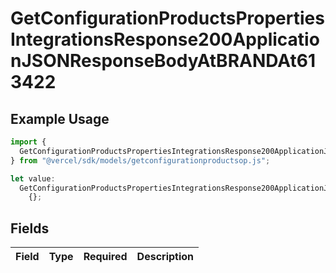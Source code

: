 # GetConfigurationProductsPropertiesIntegrationsResponse200ApplicationJSONResponseBodyAtBRANDAt613422

## Example Usage

```typescript
import {
  GetConfigurationProductsPropertiesIntegrationsResponse200ApplicationJSONResponseBodyAtBRANDAt613422,
} from "@vercel/sdk/models/getconfigurationproductsop.js";

let value:
  GetConfigurationProductsPropertiesIntegrationsResponse200ApplicationJSONResponseBodyAtBRANDAt613422 =
    {};
```

## Fields

| Field       | Type        | Required    | Description |
| ----------- | ----------- | ----------- | ----------- |